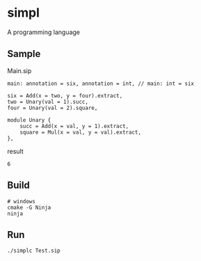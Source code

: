 # simpl

A programming language

## Sample

Main.sip

``` simpl
main: annotation = six, annotation = int, // main: int = six

six = Add(x = two, y = four).extract,
two = Unary(val = 1).succ,
four = Unary(val = 2).square,

module Unary {
    succ = Add(x = val, y = 1).extract,
    square = Mul(x = val, y = val).extract,
},
```

result

``` pwsh
6
```

## Build

``` pwsh
# windows
cmake -G Ninja
ninja
```

## Run

``` pwsh
./simplc Test.sip
```
